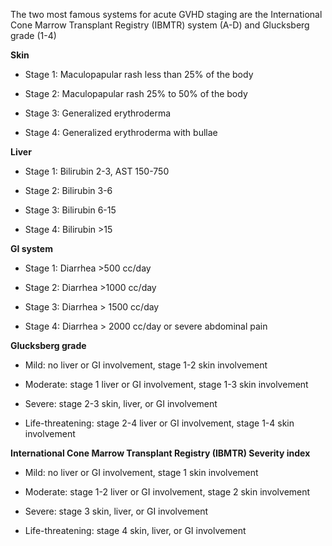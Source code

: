 The two most famous systems for acute GVHD staging are the International Cone Marrow Transplant Registry (IBMTR) system (A-D) and Glucksberg grade (1-4)

**Skin**

- Stage 1: Maculopapular rash less than 25% of the body

- Stage 2: Maculopapular rash 25% to 50% of the body

- Stage 3: Generalized erythroderma

- Stage 4: Generalized erythroderma with bullae

**Liver**

- Stage 1: Bilirubin 2-3, AST 150-750

- Stage 2: Bilirubin 3-6

- Stage 3: Bilirubin 6-15

- Stage 4: Bilirubin >15

**GI system**

- Stage 1: Diarrhea >500 cc/day

- Stage 2: Diarrhea >1000 cc/day

- Stage 3: Diarrhea > 1500 cc/day

- Stage 4: Diarrhea > 2000 cc/day or severe abdominal pain

**Glucksberg grade**

- Mild: no liver or GI involvement, stage 1-2 skin involvement

- Moderate: stage 1 liver or GI involvement, stage 1-3 skin involvement

- Severe: stage 2-3 skin, liver, or GI involvement

- Life-threatening: stage 2-4 liver or GI involvement, stage 1-4 skin involvement

**International Cone Marrow Transplant Registry (IBMTR) Severity index**

- Mild: no liver or GI involvement, stage 1 skin involvement

- Moderate: stage 1-2 liver or GI involvement, stage 2 skin involvement

- Severe: stage 3 skin, liver, or GI involvement

- Life-threatening: stage 4 skin, liver, or GI involvement